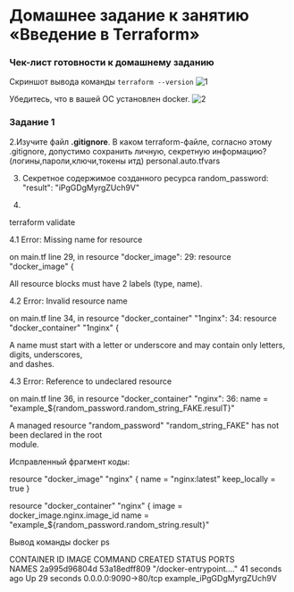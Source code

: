 # Домашнее задание к занятию «Введение в Terraform»

### Чек-лист готовности к домашнему заданию
Cкриншот вывода команды ```terraform --version```
![1](https://github.com/user-attachments/assets/22804ce8-620a-4e52-9770-908391586dc3)

Убедитесь, что в вашей ОС установлен docker.
![2](https://github.com/user-attachments/assets/33f920c8-a83a-4574-bb85-273219903390)

### Задание 1

2.Изучите файл **.gitignore**. В каком terraform-файле, согласно этому .gitignore, допустимо сохранить личную, секретную информацию?(логины,пароли,ключи,токены итд)
personal.auto.tfvars

3. Cекретное содержимое созданного ресурса random_password:
"result": "iPgGDgMyrgZUch9V"

4.
terraform validate

4.1 Error: Missing name for resource

   on main.tf line 29, in resource "docker_image":
   29: resource "docker_image" {

 All resource blocks must have 2 labels (type, name).


4.2 Error: Invalid resource name

   on main.tf line 34, in resource "docker_container" "1nginx":
   34: resource "docker_container" "1nginx" {

 A name must start with a letter or underscore and may contain only letters, digits, underscores,   
 and dashes.

 4.3 Error: Reference to undeclared resource

   on main.tf line 36, in resource "docker_container" "nginx":
   36:   name  = "example_${random_password.random_string_FAKE.resulT}"

 A managed resource "random_password" "random_string_FAKE" has not been declared in the root  
 module.


Исправленный фрагмент коды:

resource "docker_image" "nginx" {
  name         = "nginx:latest"
  keep_locally = true
}

resource "docker_container" "nginx" {
  image = docker_image.nginx.image_id
  name  = "example_${random_password.random_string.result}"


Вывод команды docker ps

CONTAINER ID   IMAGE          COMMAND                  CREATED          STATUS          PORTS  
                NAMES
2a995d96804d   53a18edff809   "/docker-entrypoint.…"   41 seconds ago   Up 29 seconds   0.0.0.0:9090->80/tcp   example_iPgGDgMyrgZUch9V
